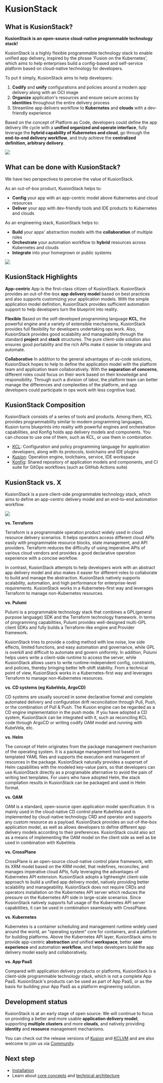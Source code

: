 # KusionStack


## What is KusionStack?

**KusionStack is an open-source cloud-native programmable technology stack!**

KusionStack is a highly flexible programmable technology stack to enable unified app delivery, inspired by the phrase 'Fusion on the Kubernetes', which aims to help enterprises build a config-based and self-service platform based on cloud-native technology for developers. 

To put it simply, KusionStack aims to help developers:

1. **Codify** and **unify** configurations and policies around a modern app delivery along with an OCI image
2. **Organize** application's resources and ensure secure access by **identities** throughout the entire delivery process
3. Streamline app delivers workflow to **Kubernetes** and **clouds** with a dev-friendly experience

Based on the concept of Platform as Code, developers could define the app delivery life cycle with a **unified organized and operate interface**, fully leverage the **hybrid capability of Kubernetes and cloud**, go through the **end-to-end delivery workflow**, and truly achieve the **centralized definition, arbitrary delivery**.

![](/img/docs/user_docs/intro/kusion-stack-0.png)


## What can be done with KusionStack?

We have two perspectives to perceive the value of KusionStack.

As an out-of-box product, KusionStack helps to:
+ **Config** your app with an app-centric model above Kubernetes and cloud resources
+ **Deliver** your app with dev-friendly tools and IDE products to Kubernetes and clouds

As an engineering stack, KusionStack helps to:
+ **Build** your apps' abstraction models with the **collaboration** of multiple roles 
+ **Orchestrate** your automation workflow to **hybrid** resources across Kubernetes and clouds
+ **Integrate** into your homegrown or public systems

![](/img/docs/user_docs/intro/kusion-stack-1.png)


## KusionStack Highlights

**App-centric**
App is the first-class citizen of KusionStack. KusionStack provides an out-of-the-box **app delivery model** based on best practices and also supports customizing your application models. With the simple application model definition, KusionStack provides sufficient automation support to help developers turn the blueprint into reality.

**Flexible**
Based on the self-developed programming language **KCL**, the powerful engine and a variety of extensible mechanisms, KusionStack provides full flexibility for developers undertaking ops work. Also, KusionStack provides good scalability and manageability through the standard **project** and **stack** structures. The pure client-side solution also ensures good portability and the rich APIs make it easier to integrate and automate. 

**Collaborative**
In addition to the general advantages of as-code solutions, KusionStack hopes to help to define the application model with the platform team and application team collaboratively. With the **separation of concerns**, different roles could focus on their work based on their knowledge and responsibility. Through such a division of labor, the platform team can better manage the differences and complexities of the platform, and app developers could participate in ops work with less cognitive load.


## KusionStack Composition

KusionStack consists of a series of tools and products. Among them, KCL provides programmability similar to modern programming languages, Kusion turns blueprints into reality with powerful engines and orchestration capabilities, and Konfig holds app delivery models and components. You can choose to use one of them, such as KCL, or use them in combination.

+ [KCL](https://github.com/KusionStack/KCLVM): Configuration and policy programming language for application developers, along with its protocols, toolchains and IDE plugins
+ [Kusion](https://github.com/KusionStack/kusion): Operation engine, toolchains, service, IDE workspace
+ [Konfig](https://github.com/KusionStack/konfig): Shared repository of application models and components, and CI suite for GitOps workflows (such as GitHub Actions suite)

## KusionStack vs. X

KusionStack is a pure client-side programmable technology stack, which aims to define an app-centric delivery model and an end-to-end automation workflow.

![](/img/docs/user_docs/intro/kusion-vs-x.png)

**vs. Terraform**

Terraform is a programmable operation product widely used in cloud resource delivery scenarios. It helps operators access different cloud APIs easily with programmable resource blocks, state management, and API providers. Terraform reduces the difficulty of using imperative APIs of various cloud vendors and provides a good declarative operation experience with a concise workflow. 

In contrast, KusionStack attempts to help developers work with an abstract app delivery model and also makes it easier for different roles to collaborate to build and manage the abstraction. KusionStack natively supports scalability, automation, and high performance for enterprise-level requirements. KusionStack works in a Kubernetes-first way and leverages Terraform to manage non-Kubernetes resources.

**vs. Pulumi**

Pulumi is a programmable technology stack that combines a GPL(general purpose language) SDK and the Terraform technology framework. In terms of programming capabilities, Pulumi provides well-designed multi-GPL client SDKs and fully builds a Terraform-like engine and Provider framework.

KusionStack tries to provide a coding method with low noise, low side effects, limited functions, and easy automation and governance, while GPL is overkill and difficult to automate and govern uniformly. In addition, Pulumi helps users write a client-side runtime to access the server, while KusionStack allows users to write runtime-independent config, constraints, and policies, thereby bringing better left-shift stability. From a technical point of view, KusionStack works in a Kubernetes-first way and leverages Terraform to manage non-Kubernetes resources.

**vs. CD systems (eg KubeVela, ArgoCD)**

CD systems are usually sourced in some declarative format and complete automated delivery and configuration drift reconciliation through Pull, Push, or the combination of Pull & Push. The Kusion engine can be regarded as a CD engine implementation in the push mode. If you have adopted a CD system, KusionStack can be integrated with it, such as reconciling KCL code through ArgoCD or writing codify OAM model and running with KubeVela, etc.

**vs. Helm**

The concept of Helm originates from the package management mechanism of the operating system. It is a package management tool based on templated YAML files and supports the execution and management of resources in the package. KusionStack naturally provides a superset of Helm capabilities with the modeled key-value pairs, so that developers can use KusionStack directly as a programable alternative to avoid the pain of writing text templates. For users who have adopted Helm, the stack compilation results in KusionStack can be packaged and used in Helm format.

**vs. OAM**

OAM is a standard, open-source open application model specification. It is mainly used in the cloud-native CD control plane KubeVela and is implemented by cloud-native technology CRD and operator and supports any custom resource as a payload. KusionStack provides an out-of-the-box application model, as well as allows developers to define different app delivery models according to their preferences. KusionStack could also act as a means of implementing the OAM model on the client side as well as be used in combination with KubeVela.

**vs. CrossPlane**

CrossPlane is an open-source cloud-native control plane framework, with its XRM model based on the KRM model, that redefines, reconciles, and manages imperative cloud APIs, fully leveraging the advantages of Kubernetes API extension. KusionStack adopts a lightweight client-side approach to build a unified app delivery model, natively providing better scalability and manageability. KusionStack does not require CRDs and operators installation on the Kubernetes API server which reduces the pressure on the Kubernetes API side in large-scale scenarios. Since KusionStack natively supports full usage of the Kubernetes API server capabilities, it can be used in combination seamlessly with CrossPlane.

**vs. Kubernetes**

Kubernetes is a container scheduling and management runtime widely used around the world, an "operating system" core for containers, and a platform for building platforms. Above the Kubernetes API layer, KusionStack aims to provide app-centric **abstraction** and unified **workspace**, better **user experience** and automation **workflow**, and helps developers build the app delivery model easily and collaboratively.

**vs. App PaaS**

Compared with application delivery products or platforms, KusionStack is a client-side programmable technology stack, which is not a complete App PaaS. KusionStack's products can be used as part of App PaaS, or as the basis for building your App PaaS as a platform engineering solution.


## Development status

KusionStack is at an early stage of open source. We will continue to focus on providing a better and more usable **application delivery model**, supporting **multiple clusters** and more **clouds**, and natively providing **identity** and **resource** management mechanisms.

You can check out the release versions of [Kusion](https://github.com/KusionStack/kusion/releases) and [KCLVM](https://github.com/KusionStack/KCLVM/releases) and are also welcome to join us via [Community](https://github.com/KusionStack/community).


## Next step

+ [Installation](/docs/user_docs/getting-started/install)
+ Learn about [core concepts](/docs/user_docs/concepts/konfig) and [technical architecture](/docs/user_docs/concepts/arch)
